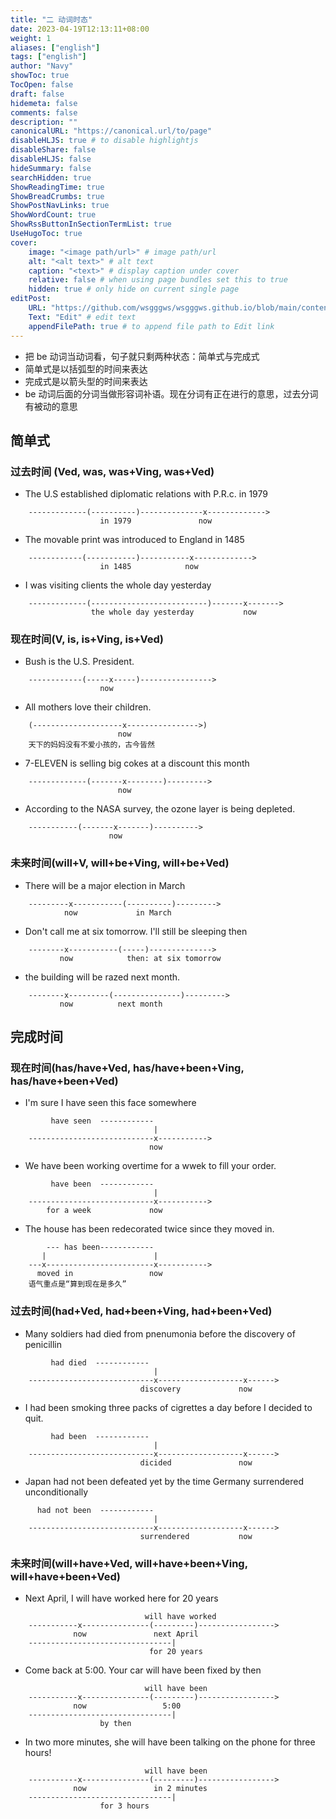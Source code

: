 ```yaml
---
title: "二 动词时态"
date: 2023-04-19T12:13:11+08:00
weight: 1
aliases: ["english"]
tags: ["english"]
author: "Navy"
showToc: true
TocOpen: false
draft: false
hidemeta: false
comments: false
description: ""
canonicalURL: "https://canonical.url/to/page"
disableHLJS: true # to disable highlightjs
disableShare: false
disableHLJS: false
hideSummary: false
searchHidden: true
ShowReadingTime: true
ShowBreadCrumbs: true
ShowPostNavLinks: true
ShowWordCount: true
ShowRssButtonInSectionTermList: true
UseHugoToc: true
cover:
    image: "<image path/url>" # image path/url
    alt: "<alt text>" # alt text
    caption: "<text>" # display caption under cover
    relative: false # when using page bundles set this to true
    hidden: true # only hide on current single page
editPost:
    URL: "https://github.com/wsgggws/wsgggws.github.io/blob/main/content"
    Text: "Edit" # edit text
    appendFilePath: true # to append file path to Edit link
---
```


- 把 be 动词当动词看，句子就只剩两种状态：简单式与完成式
- 简单式是以括弧型的时间来表达
- 完成式是以箭头型的时间来表达
- be 动词后面的分词当做形容词补语。现在分词有正在进行的意思，过去分词有被动的意思

## 简单式

### 过去时间 (Ved, was, was+Ving, was+Ved)

- The U.S established diplomatic relations with P.R.c. in 1979

```
    -------------(----------)--------------x------------->
                    in 1979               now
```

- The movable print was introduced to England in 1485

```
    ------------(-----------)-----------x------------->
                    in 1485            now
```

- I was visiting clients the whole day yesterday

```
    -------------(--------------------------)-------x------->
                  the whole day yesterday           now
```

### 现在时间(V, is, is+Ving, is+Ved)

- Bush is the U.S. President.

```
    ------------(-----x-----)---------------->
                    now
```

- All mothers love their children.

```
    (--------------------x---------------->)
                        now
    天下的妈妈没有不爱小孩的，古今皆然
```

- 7-ELEVEN is selling big cokes at a discount this month

```
    -------------(-------x--------)--------->
                        now
```

- According to the NASA survey, the ozone layer is being depleted.

```
    -----------(-------x-------)---------->
                      now
```

### 未来时间(will+V, will+be+Ving, will+be+Ved)

- There will be a major election in March

```
    ---------x-----------(----------)--------->
            now             in March
```

- Don't call me at six tomorrow. I'll still be sleeping then

```
    --------x-----------(-----)-------------->
           now            then: at six tomorrow
```

- the building will be razed next month.

```
    --------x---------(---------------)--------->
           now          next month
```

## 完成时间

### 现在时间(has/have+Ved, has/have+been+Ving, has/have+been+Ved)

- I'm sure I have seen this face somewhere

```
         have seen  ------------
                                |
    ----------------------------x----------->
                               now
```

- We have been working overtime for a wwek to fill your order.

```
         have been  ------------
                                |
    ----------------------------x----------->
        for a week             now
```

- The house has been redecorated twice since they moved in.

```
        --- has been------------
       |                        |
    ---x------------------------x----------->
      moved in                 now
    语气重点是“算到现在是多久”
```

### 过去时间(had+Ved, had+been+Ving, had+been+Ved)

- Many soldiers had died from pnenumonia before the discovery of penicillin

```
         had died  ------------
                                |
    ----------------------------x-------------------x------>
                             discovery             now
```

- I had been smoking three packs of cigrettes a day before I decided to quit.

```
         had been  ------------
                                |
    ----------------------------x-------------------x------>
                             dicided               now
```

- Japan had not been defeated yet by the time Germany surrendered unconditionally

```
      had not been  ------------
                                |
    ----------------------------x-------------------x------>
                             surrendered           now
```

### 未来时间(will+have+Ved, will+have+been+Ving, will+have+been+Ved)

- Next April, I will have worked here for 20 years

```
                              will have worked
    -----------x---------------(---------)----------------->
              now               next April
    --------------------------------|
                               for 20 years
```

- Come back at 5:00. Your car will have been fixed by then

```
                              will have been
    -----------x---------------(---------)----------------->
              now                 5:00
    --------------------------------|
                    by then
```

- In two more minutes, she will have been talking on the phone for three hours!

```
                              will have been
    -----------x---------------(---------)----------------->
              now               in 2 minutes
    --------------------------------|
                    for 3 hours
```
